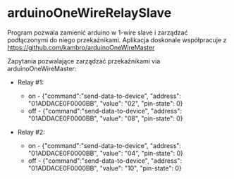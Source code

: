 arduinoOneWireRelaySlave
========================

Program pozwala zamienić arduino w 1-wire slave i zarządzać podłączonymi do niego przekaźnikami.
Aplikacja doskonale współpracuje z https://github.com/kambro/arduinoOneWireMaster

Zapytania pozwalające zarządzać przekaźnikami via arduinoOneWireMaster:
 - Relay #1:
   * on - {"command":"send-data-to-device", "address": "01ADDACE0F0000BB", "value": "02", "pin-state": 0}
   * off - {"command":"send-data-to-device", "address": "01ADDACE0F0000BB", "value": "08", "pin-state": 0}

 - Relay #2:
   * on - {"command":"send-data-to-device", "address": "01ADDACE0F0000BB", "value": "04", "pin-state": 0}
   * off - {"command":"send-data-to-device", "address": "01ADDACE0F0000BB", "value": "10", "pin-state": 0}
